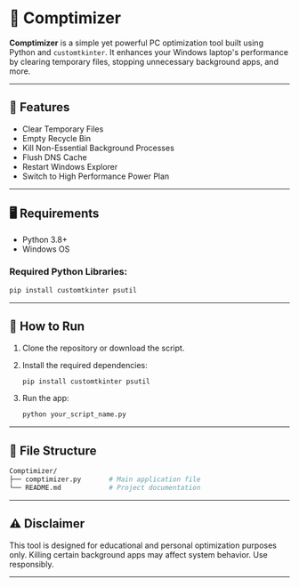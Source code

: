 # 🚀 Comptimizer

**Comptimizer** is a simple yet powerful PC optimization tool built using Python and `customtkinter`. It enhances your Windows laptop's performance by clearing temporary files, stopping unnecessary background apps, and more.

---

## 🧰 Features

* Clear Temporary Files
* Empty Recycle Bin
* Kill Non-Essential Background Processes
* Flush DNS Cache
* Restart Windows Explorer
* Switch to High Performance Power Plan

---

## 🖥 Requirements

* Python 3.8+
* Windows OS

### Required Python Libraries:

```bash
pip install customtkinter psutil
```

---

## 🚀 How to Run

1. Clone the repository or download the script.
2. Install the required dependencies:

   ```bash
   pip install customtkinter psutil
   ```
3. Run the app:

   ```bash
   python your_script_name.py
   ```

---

## 📁 File Structure

```bash
Comptimizer/
├── comptimizer.py       # Main application file
└── README.md            # Project documentation
```

---

## ⚠️ Disclaimer

This tool is designed for educational and personal optimization purposes only. Killing certain background apps may affect system behavior. Use responsibly.

---

